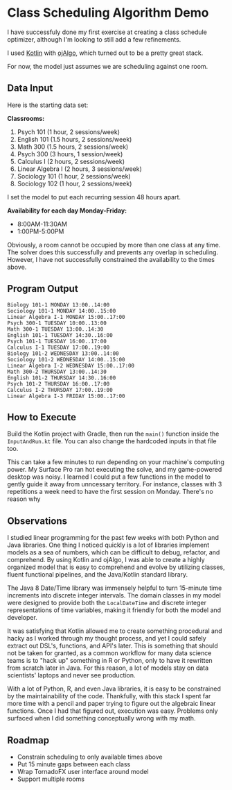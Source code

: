 # Class Scheduling Algorithm Demo

I have successfuly done my first exercise at creating a class schedule optimizer, although I'm looking to still add a few refinements.

I used [Kotlin](http://kotlinlang.org/) with [ojAlgo](http://www.ojalgo.org/), which turned out to be a pretty great stack.

For now, the model just assumes we are scheduling against one room.


## Data Input

Here is the starting data set:

**Classrooms:**

1) Psych 101 (1 hour, 2 sessions/week)
2) English 101 (1.5 hours, 2 sessions/week)
3) Math 300 (1.5 hours, 2 sessions/week)
4) Psych 300 (3 hours, 1 session/week)
5) Calculus I (2 hours, 2 sessions/week)
6) Linear Algebra I (2 hours, 3 sessions/week)
7) Sociology 101 (1 hour, 2 sessions/week)
8) Sociology 102 (1 hour, 2 sessions/week)

I set the model to put each recurring session 48 hours apart.

**Availability for each day Monday-Friday:**

* 8:00AM-11:30AM
* 1:00PM-5:00PM


Obviously, a room cannot be occupied by more than one class at any time. The solver does this successfully and prevents any overlap in scheduling. However, I have not successfully constrained the availability to the times above.


## Program Output

```
Biology 101-1 MONDAY 13:00..14:00
Sociology 101-1 MONDAY 14:00..15:00
Linear Algebra I-1 MONDAY 15:00..17:00
Psych 300-1 TUESDAY 10:00..13:00
Math 300-1 TUESDAY 13:00..14:30
English 101-1 TUESDAY 14:30..16:00
Psych 101-1 TUESDAY 16:00..17:00
Calculus I-1 TUESDAY 17:00..19:00
Biology 101-2 WEDNESDAY 13:00..14:00
Sociology 101-2 WEDNESDAY 14:00..15:00
Linear Algebra I-2 WEDNESDAY 15:00..17:00
Math 300-2 THURSDAY 13:00..14:30
English 101-2 THURSDAY 14:30..16:00
Psych 101-2 THURSDAY 16:00..17:00
Calculus I-2 THURSDAY 17:00..19:00
Linear Algebra I-3 FRIDAY 15:00..17:00
```

## How to Execute

Build the Kotlin project with Gradle, then run the `main()` function inside the `InputAndRun.kt` file. You can also change the hardcoded inputs in that file too.

This can take a few minutes to run depending on your machine's computing power. My Surface Pro ran hot executing the solve, and my game-powered desktop was noisy. I learned I could put a few functions in the model to gently guide it away from unncessary territory. For instance, classes with 3 repetitions a week need to have the first session on Monday. There's no reason why

## Observations

I studied linear programming for the past few weeks with both Python and Java libraries. One thing I noticed quickly is a lot of libraries implement models as a sea of numbers, which can be difficult to debug, refactor, and comprehend. By using Kotlin and ojAlgo, I was able to create a highly organized model that is easy to comprehend and evolve by utilizing classes, fluent functional pipelines, and the Java/Kotlin standard library.

The Java 8 Date/Time library was immensely helpful to turn 15-minute time increments into discrete integer intervals. The domain classes in my model were designed to provide both the `LocalDateTime` and discrete integer representations of time variables, making it friendly for both the model and developer.

It was satisfying that Kotlin allowed me to create something procedural and hacky as I worked through my thought process, and yet I could safely extract out DSL's, functions, and API's later. This is something that should not be taken for granted, as a common workflow for many data science teams is to "hack up" something in R or Python, only to have it rewritten from scratch later in Java. For this reason, a lot of models stay on data scientists' laptops and never see production.

 With a lot of Python, R, and even Java libraries, it is easy to be constrained by the maintainability of the code. Thankfully, with this stack I spent far more time with a pencil and paper trying to figure out the algebraic linear functions. Once I had that figured out, execution was easy. Problems only surfaced when I did something conceptually wrong with my math.

## Roadmap

* Constrain scheduling to only available times above
* Put 15 minute gaps between each class
* Wrap TornadoFX user interface around model
* Support multiple rooms

